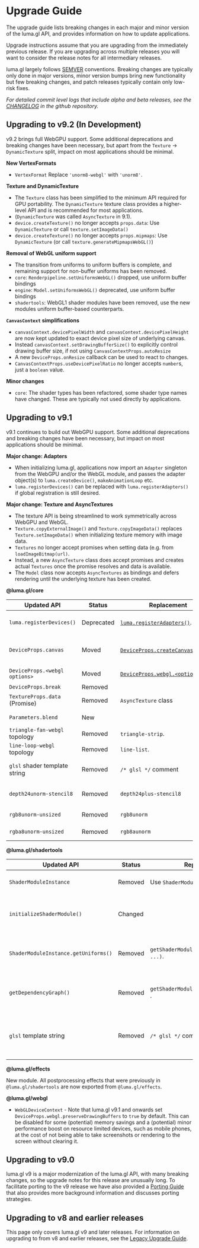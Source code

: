 # Upgrade Guide

The upgrade guide lists breaking changes in each major and minor version of the luma.gl API, and provides information on how to update applications.

Upgrade instructions assume that you are upgrading from the immediately previous release.
If you are upgrading across multiple releases you will want to consider the release notes for all
intermediary releases.

luma.gl largely follows [SEMVER](https://semver.org) conventions. Breaking changes are typically only done in major versions, minor version bumps bring new functionality but few breaking changes, and patch releases typically contain only low-risk fixes.

*For detailed commit level logs that include alpha and beta releases, see the [CHANGELOG](https://github.com/visgl/luma.gl/blob/master/CHANGELOG.md) in the github repository.*

## Upgrading to v9.2 (In Development)

v9.2 brings full WebGPU support. Some additional deprecations and breaking changes have been necessary, but apart from the `Texture` -> `DynamicTexture` split, impact on most applications should be minimal. 

**New VertexFormats**
- `VertexFormat` Replace `'unorm8-webgl'` with `'unorm8'`.

**Texture and DynamicTexture**
- The `Texture` class has been simplified to the minimum API required for GPU portability. The `DynamicTexture` texture class provides a higher-level API and is recommended for most applications.
- (`DynamicTexture` was called `AsyncTexture` in 9.1).
- `device.createTexture()` no longer accepts `props.data`: Use `DynamicTexture` or call `texture.setImageData()`
- `device.createTexture()` no longer accepts `props.mipmaps`: Use `DynamicTexture` (or call `texture.generateMipmapsWebGL()`)

**Removal of WebGL uniform support**
- The transition from uniforms to uniform buffers is complete, and remaining support for non-buffer uniforms has been removed.
- `core`: `Renderpipeline.setUniformsWebGL()` dropped, use uniform buffer bindings
- `engine`: `Model.setUniformsWebGL()` deprecated, use uniform buffer bindings
- `shadertools`: WebGL1 shader modules have been removed, use the new modules uniform buffer-based counterparts.

**`CanvasContext` simplifications**
- `canvasContext.devicePixelWidth` and `canvasContext.devicePixelHeight` are now kept updated to exact device pixel size of underlying canvas. 
- Instead `canvasContext.setDrawingBufferSize()` to explicitly control drawing buffer size, if not using `CanvasContextProps.autoResize` 
- A new `DeviceProps.onResize` callback can be used to react to changes.
- `CanvasContextProps.useDevicePixelRatio` no longer accepts `number`s, just a `boolean` value. 

**Minor changes**
- `core`: The shader types has been refactored, some shader type names have changed. These are typically not used directly by applications.

## Upgrading to v9.1

v9.1 continues to build out WebGPU support. Some additional deprecations and breaking changes have been necessary, but impact on most applications should be minimal.

**Major change: Adapters**

- When initializing luma.gl, applications now import an `Adapter` singleton from the WebGPU and/or the WebGL module, and passes the adapter object(s) to `luma.createDevice()`, `makeAnimationLoop` etc. 
- `luma.registerDevices()` can be replaced with `luma.registerAdapters()` if global registration is still desired.

**Major change: Texture and AsyncTextures**

- The texture API is being streamlined to work symmetrically across WebGPU and WebGL.
- `Texture.copyExternalImage()` and `Texture.copyImageData()` replaces `Texture.setImageData()` when initializing texture memory with image data.
- `Textures` no longer accept promises when setting data (e.g. from `loadImageBitmap(url)`. 
- Instead, a new `AsyncTexture` class does accept promises and creates actual `Textures` once the promise resolves and data is available.
- The `Model` class now accepts `AsyncTextures` as bindings and defers rendering until the underlying texture has been created.

**@luma.gl/core**

| Updated API                   | Status     | Replacement                                  | Comment                                                         |
| ----------------------------- | ---------- | -------------------------------------------- | --------------------------------------------------------------- |
| `luma.registerDevices()`      | Deprecated | [`luma.registerAdapters()`][adapters].       | Adapters provide a cleaner way to work with GPU backends.       |
| `DeviceProps.canvas`          | Moved      | [`DeviceProps.createCanvasContext`][canvas]. | Move canvas related props to `props.createCanvasContext: {}`.   |
| `DeviceProps.<webgl options>` | Moved      | [`DeviceProps.webgl.<options>`][webgl].      | Move canvas related props to `props.webgl: {}`.                 |
| `DeviceProps.break`           | Removed    |                                              | Use an alterative [debugger][debugging]                         |
| `TextureProps.data` (Promise) | Removed    | `AsyncTexture` class                         | `Texture` no longer accept promises. Use `AsyncTexture`         |
| `Parameters.blend`            | New        |                                              | Explicit activation of color blending                           |
| `triangle-fan-webgl` topology | Removed    | `triangle-strip`.                            | Reorganize your geometries                                      |
| `line-loop-webgl` topology    | Removed    | `line-list`.                                 | Reorganize your geometries                                      |
| `glsl` shader template string | Removed    | `/* glsl */` comment                         | Enable syntax highlighting in vscode using before shader string |
| `depth24unorm-stencil8`       | Removed    | `depth24plus-stencil8`                       | The `TextureFormat` was dropped from the WebGPU spec            |
| `rgb8unorm-unsized`           | Removed    | `rgb8unorm`                                  | Drop support for unsized WebGL1 `TextureFormat`                 |
| `rgba8unorm-unsized`          | Removed    | `rgb8aunorm`                                 | Drop support for unsized WebGL1 `TextureFormat`                 |

[adapters]: /docs/api-reference/core/luma#lumaregisteradapters
[canvas]: /docs/api-reference/core/canvas-context#canvascontextprops
[webgl]: https://developer.mozilla.org/en-US/docs/Web/API/HTMLCanvasElement/getContext#contextattributes
[debugging]: /docs/developer-guide/debugging

**@luma.gl/shadertools**

| Updated API                          | Status  | Replacement                             | Comment                                            |
| ------------------------------------ | ------- | --------------------------------------- | -------------------------------------------------- |
| `ShaderModuleInstance`               | Removed | Use `ShaderModule` instead.             | Type has been removed.                             |
| `initializeShaderModule()`           | Changed |                                         | Initializes the original shader module object      |
| `ShaderModuleInstance.getUniforms()` | Removed | `getShaderModuleUniforms(module, ...)`. | Interact directly with the shader module           |
| `getDependencyGraph()`               | Removed | `getShaderModuleDependencies(module)` . | Interact directly with the shader module           |
| `glsl` template string               | Removed | `/* glsl */` comment                    | Enable syntax highlighting in vscode using comment |

**@luma.gl/effects**

New module. All postprocessing effects that were previously in `@luma.gl/shadertools` are now exported from `@luma.gl/effects`.

**@luma.gl/webgl**

- `WebGLDeviceContext` - Note that luma.gl v9.1 and onwards set `DeviceProps.webgl.preserveDrawingBuffers` to `true` by default. This can be disabled for some (potential) memory savings and a (potential) minor performance boost on resource limited devices, such as mobile phones, at the cost of not being able to take screenshots or rendering to the screen without clearing it.

## Upgrading to v9.0

luma.gl v9 is a major modernization of the luma.gl API, with many breaking changes, so the upgrade notes for this release are unusually long. To facilitate porting to the v9 release we have also provided a
[Porting Guide](/docs/legacy/porting-guide) that also provides more background information and discusses porting strategies.

## Upgrading to v8 and earlier releases

This page only covers luma.gl v9 and later releases. 
For information on upgrading to from v8 and earlier releases, see the [Legacy Upgrade Guide](/docs/legacy/legacy-upgrade-guide).
